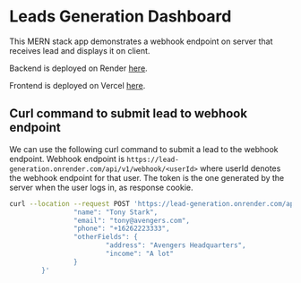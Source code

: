 # Leads Generation Dashboard

This MERN stack app demonstrates a webhook endpoint on server that receives lead and displays it on client.

Backend is deployed on Render [here](https://lead-generation.onrender.com).

Frontend is deployed on Vercel [here](https://leads-generation-dashboard-bl9a8cg8s-svashish305.vercel.app/).

## Curl command to submit lead to webhook endpoint

We can use the following curl command to submit a lead to the webhook endpoint.
Webhook endpoint is `https://lead-generation.onrender.com/api/v1/webhook/<userId>` where userId denotes the webhook endpoint for that user.
The token is the one generated by the server when the user logs in, as response cookie.

```bash
curl --location --request POST 'https://lead-generation.onrender.com/api/v1/webhook/1'   --header 'Content-Type: application/json'    --cookie 'token=eyJhbGciOiJIUzI1NiIsInR5cCI6IkpXVCJ9.eyJ1c2VySWQiOjEsImlhdCI6MTY4ODAyNTcwNCwiZXhwIjoxNjg4Mjg0OTA0fQ.To-57OI0obsc54appNczrmN1iHWo_Xl-7jnVkHBTnrk'     --data-raw '{
                "name": "Tony Stark",
                "email": "tony@avengers.com",
                "phone": "+16262223333",
                "otherFields": {
                        "address": "Avengers Headquarters",
                        "income": "A lot"
                }
        }'
```
